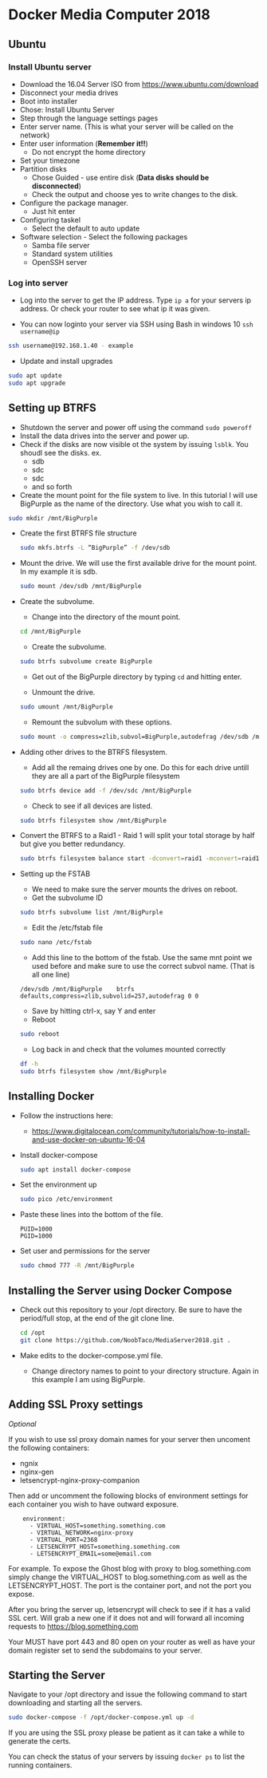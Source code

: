 # Docker Media Computer 2018

## Ubuntu

### Install Ubuntu server

* Download the 16.04 Server ISO from https://www.ubuntu.com/download
* Disconnect your media drives
* Boot into installer
* Chose: Install Ubuntu Server
* Step through the language settings pages
* Enter server name. (This is what your server will be called on the network)
* Enter user information (**Remember it!!**)
    * Do not encrypt the home directory
* Set your timezone
* Partition disks
    * Chose Guided - use entire disk (**Data disks should be disconnected**)
    * Check the output and choose yes to write changes to the disk.
* Configure the package manager.
    * Just hit enter
* Configuring taskel
    * Select the default to auto update
* Software selection - Select the following packages
    * Samba file server
    * Standard system utilities
    * OpenSSH server

### Log into server

* Log into the server to get the IP address. Type `ip a` for your servers ip address. Or check your router to see what ip it was given.

* You can now loginto your server via SSH using Bash in windows 10 `ssh username@ip`

```bash
ssh username@192.168.1.40 - example
```

* Update and install upgrades

```bash
sudo apt update
sudo apt upgrade
```

## Setting up BTRFS

* Shutdown the server and power off using the command `sudo poweroff`
* Install the data drives into the server and power up.
* Check if the disks are now visible ot the system by issuing `lsblk`. You shoudl see the disks. ex.
  * sdb
  * sdc
  * sdc
  * and so forth
* Create the mount point for the file system to live. In this tutorial I will use BigPurple as the name of the directory. Use what you wish to call it.

```bash
sudo mkdir /mnt/BigPurple
```

* Create the first BTRFS file structure

    ```bash
    sudo mkfs.btrfs -L “BigPurple” -f /dev/sdb
    ```

* Mount the drive. We will use the first available drive for the mount point. In my example it is sdb.

    ```bash
    sudo mount /dev/sdb /mnt/BigPurple
    ```

* Create the subvolume.
    * Change into the directory of the mount point.

    ```bash
    cd /mnt/BigPurple
    ```

    * Create the subvolume.

    ```bash
    sudo btrfs subvolume create BigPurple
    ```

    * Get out of the BigPurple directory by typing ``cd`` and hitting enter.

    * Unmount the drive.

    ```bash
    sudo umount /mnt/BigPurple
    ```

    * Remount the subvolum with these options.

    ```bash
    sudo mount -o compress=zlib,subvol=BigPurple,autodefrag /dev/sdb /mnt/BigPurple
    ```

* Adding other drives to the BTRFS filesystem.

    * Add all the remaing drives one by one. Do this for each drive untill they are all a part of the BigPurple filesystem

    ```bash
    sudo btrfs device add -f /dev/sdc /mnt/BigPurple
    ```

    * Check to see if all devices are listed.

    ```bash
    sudo btrfs filesystem show /mnt/BigPurple
    ```

* Convert the BTRFS to a Raid1 - Raid 1 will split your total storage by half but give you better redundancy.

    ```bash
    sudo btrfs filesystem balance start -dconvert=raid1 -mconvert=raid1 /mnt/BigPurple
    ```

* Setting up the FSTAB
    * We need to make sure the server mounts the drives on reboot.
    * Get the subvolume ID

    ```bash
    sudo btrfs subvolume list /mnt/BigPurple
    ```

    * Edit the /etc/fstab file

    ```bash
    sudo nano /etc/fstab
    ```

    * Add this line to the bottom of the fstab. Use the same mnt point we used before and make sure to use the correct subvol name. (That is all one line)

    ```
    /dev/sdb /mnt/BigPurple    btrfs  defaults,compress=zlib,subvolid=257,autodefrag 0 0
    ```

    * Save by hitting ctrl-x, say Y and enter
    * Reboot

    ```bash
    sudo reboot
    ```

    * Log back in and check that the volumes mounted correctly

    ```bash
    df -h
    sudo btrfs filesystem show /mnt/BigPurple
    ```

## Installing Docker

* Follow the instructions here:

    * https://www.digitalocean.com/community/tutorials/how-to-install-and-use-docker-on-ubuntu-16-04

* Install docker-compose

    ```bash
    sudo apt install docker-compose
    ```

* Set the environment up

    ```bash
    sudo pico /etc/environment
    ```

* Paste these lines into the bottom of the file.

    ```
    PUID=1000
    PGID=1000
    ```

* Set user and permissions for the server

    ```bash
    sudo chmod 777 -R /mnt/BigPurple
    ```

## Installing the Server using Docker Compose

* Check out this repository to your /opt directory. Be sure to have the period/full stop, at the end of the git clone line.

    ```bash
    cd /opt
    git clone https://github.com/NoobTaco/MediaServer2018.git .
    ```

* Make edits to the docker-compose.yml file.
    * Change directory names to point to your directory structure. Again in this example I am using BigPurple.

## Adding SSL Proxy settings

_Optional_

If you wish to use ssl proxy domain names for your server then uncoment the following containers:
* ngnix
* nginx-gen
* letsencrypt-nginx-proxy-companion

Then add or uncomment the following blocks of environment settings for each container you wish to have outward exposure.

```
    environment:
      - VIRTUAL_HOST=something.something.com
      - VIRTUAL_NETWORK=nginx-proxy
      - VIRTUAL_PORT=2368
      - LETSENCRYPT_HOST=something.something.com
      - LETSENCRYPT_EMAIL=some@email.com
```

For example. To expose the Ghost blog with proxy to blog.something.com simply change the VIRTUAL_HOST to blog.something.com as well as the LETSENCRYPT_HOST.  The port is the container port, and not the port you expose.

After you bring the server up, letsencrypt will check to see if it has a valid SSL cert. Will grab a new one if it does not and will forward all incoming requests to https://blog.something.com  

Your MUST have port 443 and 80 open on your router as well as have your domain register set to send the subdomains to your server.

## Starting the Server

Navigate to your /opt directory and issue the following command to start downloading and starting all the servers.

```bash
sudo docker-compose -f /opt/docker-compose.yml up -d
```

If you are using the SSL proxy please be patient as it can take a while to generate the certs. 

You can check the status of your servers by issuing `docker ps` to list the running containers.